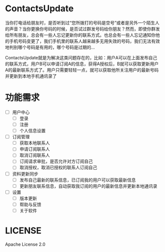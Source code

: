# ContactsUpdate
当你打电话给朋友时，是否听到过“您所拨打的号码是空号”或者是另外一个陌生人的声音？当你更换你号码的时候，是否试过群发号码给你朋友？然而，即使你群发给所有朋友，总会有一些人忘记更新你的联系方式。也总会有一些人忘记通知你他的手机号码变更了，我们手机里的联系人越来越多无用失效的号码，我们无法有效地判别哪个号码是有用的，哪个号码是过期的...

ContactsUpdate就是为解决这类问题存在的，比如：用户A可以在上面发布自己的联系方式，用户B可以申请订阅A的信息，获得A授权后，B就可以获取更新用户A的最新联系方式了。用户只需要轻轻一点，就可以获取他所关注用户的最新号码并更新到本地手机通讯录了

# 功能需求
- [ ] 用户中心
    - [ ] 登录
    - [ ] 注册
    - [ ] 个人信息设置
- [ ] 订阅管理
    - [ ] 获取本地联系人
    - [ ] 申请订阅联系人
    - [ ] 取消订阅联系人
    - [ ] 订阅请求审批，是否允许对方订阅自己
    - [ ] 取消授权，取消已授权的联系人订阅自己
- [ ] 资料更新同步
    - [ ] 发布自己最新的联系信息，已订阅我的用户可以获取最新信息
    - [ ] 更新朋友联系信息，自动获取我订阅的用户的最新信息并更新本地通讯录
- [ ] 设置
    - [ ] 版本更新
    - [ ] 帮助与反馈
    - [ ] 关于软件

# LICENSE
Apache License 2.0